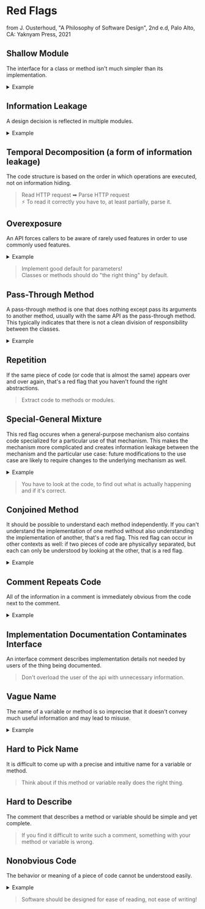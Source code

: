 # Red Flags

from J. Ousterhoud, "A Philosophy of Software Design", 2nd e.d, Palo Alto, CA: Yaknyam Press, 2021

## Shallow Module
The interface for a class or method isn't much simpler than its implementation.

<details>
<summary>Example</summary>

```java
public interface ILinkedList<T> {
    void add(T item);
    void remove(T item);
}

public class LinkedList<T> implements ILinkedList<T> {
    public void add(T item) {
        //...
    }
    public void remove(T item) {
        //...
    }
}
```
</details>

## Information Leakage
A design decision is reflected in multiple modules.

<details>
<summary>Example</summary>

```java
public class CsvReader {
    public MyDataClass read() {
        // read column n to member m
    }
}

public class CsvWriter {
    public void write(MyDataClass content) {
        // write member m to column n 
    }
}

public static void Main(String[] args) {
    String content = new CsvReader().read();
    // ToDo change content
    new CsvWriter().write(content);
}
```
</details>

## Temporal Decomposition (a form of information leakage)
The code structure is based on the order in which operations are executed, not on information hiding.

> Read HTTP request ➡ Parse HTTP request <br>
> ⚡ To read it correctly you have to, at least partially, parse it.


## Overexposure
An API forces callers to be aware of rarely used features in order to use commonly used features.

<details>
<summary>Example</summary>

```java
public string getTranslation (String key, String languageISOCode){
    if ( translator.containsKey(key) ) {
        Translation translation = translator.get(key);
        if ( translation.canTranslateTo(languageISOCode) ) {
            return translation.getLanguageSpecificTranslation(languageISOCode);
        }
        return "Not found";
    }
    return "Not found";
}

public string getBetterTranslation (String key, String languageISOCode){
    if ( languageISOCode.isEmpty() ) {
        languageISOCode = Thread.currentThread().getCurrentLanguage().getISOCode();
    }
    if ( translator.containsKey(key) ) {
        Translation translation = translator.get(key);
        if ( translation.canTranslateTo(languageISOCode) ) {
            return translation.getLanguageSpecificTranslation(languageISOCode);
        }
        return "Not found";
    }
    return "Not found";
}

public string getBetterTranslation (String key) {
    return getBetterTranslation(key, Thread.currentThread().getCurrentLanguage().getISOCode());
}   
```
</details>

> Implement good default for parameters! <br>
> Classes or methods should do "the right thing" by default.

## Pass-Through Method
A pass-through method is one that does nothing except pass its arguments to another method, usually with the same API as the pass-through method. This typically indicates that there is not a clean division of responsibility between the classes.

<details>
<summary>Example</summary>

```java
public class TranslationService {

    public String getTranslation (String key) {
        return translator.getTranslation(key);
    }
}
```
</details>

## Repetition
If the same piece of code (or code that is almost the same) appears over and over again, that's a red flag that you haven't found the right abstractions.

> Extract code to methods or modules.

## Special-General Mixture
This red flag occures when a general-purpose mechanism also contains code specialized for a particular use of that mechanism. This makes the mechanism more complicated and creates information leakage between the mechanism and the particular use case: future modifications to the use case are likely to require changes to the underlying mechanism as well.

<details>
<summary>Example</summary>

```java
public static class NetworkErrorLogger {
    
    public static void logRpcOpenError (RpcRequest req, Exception e) {
        logger.log(Level.WARNING, "Error opening a rpc connection. Message: " + e);
    }
    public static void logRpcCloseError (RpcRequest req, Exception e) {
        logger.log(Level.ERROR, "Error closing a rpc connection. Message: " + e);
    }
    //...
}
```
</details>

> You have to look at the code, to find out what is actually happening and if it's correct. <br>
> 


## Conjoined Method
It should be possible to understand each method independently. If you can't understand the implementation of one method without also understanding the implementation of another, that's a red flag. This red flag can occur in other contexts as well: if two pieces of code are physicallyy separated, but each can only be understood by looking at the other, that is a red flag.

<details>
<summary>Example</summary>

```java
public class CarwashTicketing {

    public Set<string> GetOnetimeCodes (Request req) {
        if ( !Validate(req) ) {
            throw Error("Not allowed");
        }
        FetchResult result = fetchOnetimeCodes(req.Data);
        if ( result.length() == 0 ) {
            throw Error("Could not create tickets");
        }
        return result.getTickets();
    }

    private FetchResult fetchOnetimeCodes(RequestData data) {
        checkExistingData();
        createTickets();
        //...
        return result;
    }
}
```
</details>

## Comment Repeats Code
All of the information in a comment is immediately obvious from the code next to the comment.

<details>
<summary>Example</summary>

```java
/*
 * Obtain a normalized resource name from REQ.
 */
private static String[] getNormalizedResourceName(HTTPRequest req) {
    // ...
}
```
</details>

## Implementation Documentation Contaminates Interface
An interface comment describes implementation details not needed by users of the thing being documented.

> Don't overload the user of the api with unnecessary information.


## Vague Name
The name of a variable or method is so imprecise that it doesn't convey much useful information and may lead to misuse.

<details>
<summary>Example</summary>

```java
public class ProjectManager {

    public int getCount() {
        //...
    }
}

public class BetterProjectManager {

    public int getNumberOfProjects() {
        //...
    }
}
```
</details>


## Hard to Pick Name
It is difficult to come up with a precise and intuitive name for a variable or method.

> Think about if this method or variable really does the right thing.

## Hard to Describe
The comment that describes a method or variable should be simple and yet complete.

> If you find it difficult to write such a comment, something with your method or variable is wrong.

## Nonobvious Code
The behavior or meaning of a piece of code cannot be understood easily.

<details>
<summary>Example</summary>

```java
public static void main(String[] args) {
    //...
    new RaftClient(myAddress, serverAddresses);
}
```

<details>
<summary>Details</summary>

```java
public class RaftClient {
    public RaftClient(String address, String[] serverAddresses) {
        // to keep the application running
        Thread.createThread();
    }
}
```
</details>

</details>

> Software should be designed for ease of reading, not ease of writing!
